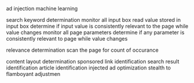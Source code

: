 ad injection machine learning

search keyword determination
    monitor all input box
        read value stored in input box
        determine if input value is consistently relevant to the page while value changes
    monitor all page parameters
        determine if any parameter is consistently relevant to page while value changes

relevance determination
    scan the page for count of occurance
    
content layout determination
    sponsored link identification
    search result identification
    article identification
    injected ad optimization
        stealth to flamboyant adjustmen
